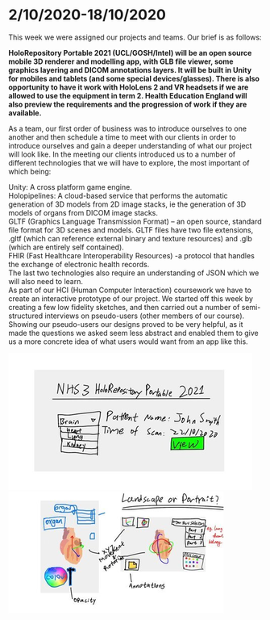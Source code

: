 # 2/10/2020-18/10/2020

This week we were assigned our projects and teams. Our brief is as follows:<br>

**HoloRepository Portable 2021  (UCL/GOSH/Intel) will be an open source mobile 3D renderer and modelling app, with GLB file viewer, some graphics layering and DICOM annotations layers. It will be built in Unity for mobiles and tablets (and some special devices/glasses). There is also opportunity to have it work with HoloLens 2 and VR headsets if we are allowed to use the equipment in term 2. Health Education England will also preview the requirements and the progression of work if they are available.**<br>

As a team, our first order of business was to introduce ourselves to one another and then schedule a time to meet with our clients in order to introduce ourselves and gain a deeper understanding of what our project will look like. In the meeting our clients introduced us to a number of different technologies that we will have to explore, the most important of which being:

Unity: A cross platform game engine.<br>
Holopipelines: A cloud-based service that performs the automatic generation of 3D models from 2D image stacks, ie the generation of 3D models of organs from DICOM image stacks.<br>
GLTF (Graphics Language Transmission Format) – an open source, standard file format for 3D scenes and models. GLTF files have two file extensions, .gltf (which can reference external binary and texture resources) and .glb (which are entirely self contained).<br>
FHIR (Fast Healthcare Interoperability Resources) -a protocol that handles the exchange of electronic health records.<br>
The last two technologies also require an understanding of JSON which we will also need to learn.<br>
As part of our HCI (Human Computer Interaction) coursework we have to create an interactive prototype of our project. We started off this week by creating a few low fidelity sketches, and then carried out a number of semi-structured interviews on pseudo-users (other members of our course). Showing our pseudo-users our designs proved to be very helpful, as it made the questions we asked seem less abstract and enabled them to give us a more concrete idea of what users would want from an app like this.<br>

![](./Images/Week1.1.jpg)
![](./Images/Week1.2.jpg)
